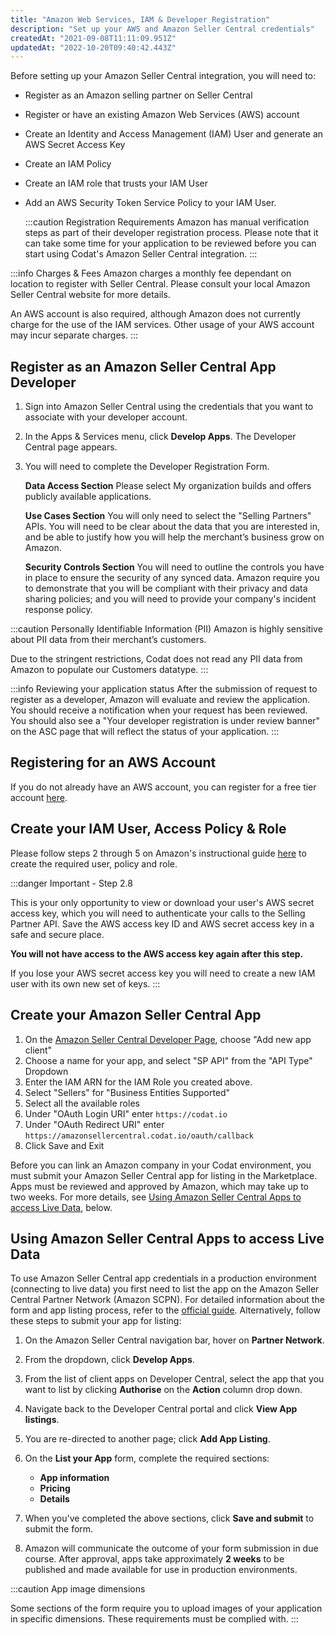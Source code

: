 ```yaml
---
title: "Amazon Web Services, IAM & Developer Registration"
description: "Set up your AWS and Amazon Seller Central credentials"
createdAt: "2021-09-08T11:11:09.951Z"
updatedAt: "2022-10-20T09:40:42.443Z"
---
```


Before setting up your Amazon Seller Central integration, you will need to:

- Register as an Amazon selling partner on Seller Central
- Register or have an existing Amazon Web Services (AWS) account
- Create an Identity and Access Management (IAM) User and generate an AWS Secret Access Key
- Create an IAM Policy
- Create an IAM role that trusts your IAM User
- Add an AWS Security Token Service Policy to your IAM User.

  :::caution Registration Requirements
  Amazon has manual verification steps as part of their developer registration process. Please note that it can take some time for your application to be reviewed before you can start using Codat's Amazon Seller Central integration.
  :::

:::info Charges & Fees
Amazon charges a monthly fee dependant on location to register with Seller Central. Please consult your local Amazon Seller Central website for more details.

An AWS account is also required, although Amazon does not currently charge for the use of the IAM services. Other usage of your AWS account may incur separate charges.
:::

## Register as an Amazon Seller Central App Developer

1. Sign into Amazon Seller Central using the credentials that you want to associate with your developer account.
2. In the Apps & Services menu, click **Develop Apps**. The Developer Central page appears.
3. You will need to complete the Developer Registration Form.

   **Data Access Section**
   Please select My organization builds and offers publicly available applications.

   **Use Cases Section**
   You will only need to select the "Selling Partners" APIs. You will need to be clear about the data that you are interested in, and be able to justify how you will help the merchant’s business grow on Amazon.

   **Security Controls Section**
   You will need to outline the controls you have in place to ensure the security of any synced data. Amazon require you to demonstrate that you will be compliant with their privacy and data sharing policies; and you will need to provide your company's incident response policy.

:::caution Personally Identifiable Information (PII)
Amazon is highly sensitive about PII data from their merchant’s customers.

Due to the stringent restrictions, Codat does not read any PII data from Amazon to populate our Customers datatype.
:::

:::info Reviewing your application status
After the submission of request to register as a developer, Amazon will evaluate and review the application. You should receive a notification when your request has been reviewed. You should also see a "Your developer registration is under review banner" on the ASC page that will reflect the status of your application.
:::

## Registering for an AWS Account

If you do not already have an AWS account, you can register for a free tier account [here](https://aws.amazon.com/free/).

## Create your IAM User, Access Policy & Role

Please follow steps 2 through 5 on Amazon's instructional guide [here](https://developer-docs.amazon.com/sp-api/docs/creating-and-configuring-iam-policies-and-entities) to create the required user, policy and role.

:::danger Important - Step 2.8

This is your only opportunity to view or download your user's AWS secret access key, which you will need to authenticate your calls to the Selling Partner API. Save the AWS access key ID and AWS secret access key in a safe and secure place.

**You will not have access to the AWS access key again after this step.**

If you lose your AWS secret access key you will need to create a new IAM user with its own new set of keys.
:::

## Create your Amazon Seller Central App

1. On the [Amazon Seller Central Developer Page](https://sellercentral.amazon.co.uk/sellingpartner/developerconsole), choose "Add new app client"
2. Choose a name for your app, and select "SP API" from the "API Type" Dropdown
3. Enter the IAM ARN for the IAM Role you created above.
4. Select "Sellers" for "Business Entities Supported"
5. Select all the available roles
6. Under "OAuth Login URI" enter `https://codat.io`
7. Under "OAuth Redirect URI" enter `https://amazonsellercentral.codat.io/oauth/callback`
8. Click Save and Exit

Before you can link an Amazon company in your Codat environment, you must submit your Amazon Seller Central app for listing in the Marketplace. Apps must be reviewed and approved by Amazon, which may take up to two weeks. For more details, see [Using Amazon Seller Central Apps to access Live Data](/integrations/commerce/amazon-seller-central/amazon-registration-steps#using-amazon-seller-central-apps-to-access-live-data), below.

## Using Amazon Seller Central Apps to access Live Data

To use Amazon Seller Central app credentials in a production environment (connecting to live data) you first need to list the app on the Amazon Seller Central Partner Network (Amazon SCPN). For detailed information about the form and app listing process, refer to the <a href="https://docs.developer.amazonservices.com/en_UK/dev_guide/DG_AppListingGuide.html" target="_blank">official guide</a>. Alternatively, follow these steps to submit your app for listing:

1. On the Amazon Seller Central navigation bar, hover on **Partner Network**.

2. From the dropdown, click **Develop Apps**.

3. From the list of client apps on Developer Central, select the app that you want to list by clicking **Authorise** on the **Action** column drop down.

4. Navigate back to the Developer Central portal and click **View App listings**.

5. You are re-directed to another page; click **Add App Listing**.

6. On the **List your App** form, complete the required sections:

   - **App information**
   - **Pricing**
   - **Details**

7. When you've completed the above sections, click **Save and submit** to submit the form.

8. Amazon will communicate the outcome of your form submission in due course.
   After approval, apps take approximately **2 weeks** to be published and made available for use in production environments.

:::caution App image dimensions

Some sections of the form require you to upload images of your application in specific dimensions. These requirements must be complied with.
:::
